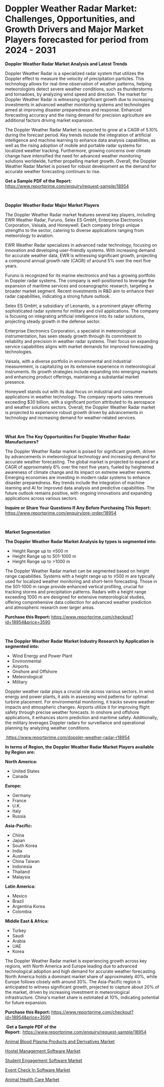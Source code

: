 <p><h1>Doppler Weather Radar Market: Challenges, Opportunities, and Growth Drivers and Major Market Players forecasted for period from 2024 - 2031</h1></p><p><strong>Doppler Weather Radar Market Analysis and Latest Trends</strong></p>
<p><p>Doppler Weather Radar is a specialized radar system that utilizes the Doppler effect to measure the velocity of precipitation particles. This technology allows for real-time observation of weather patterns, helping meteorologists detect severe weather conditions, such as thunderstorms and tornadoes, by analyzing wind speed and direction. The market for Doppler Weather Radar is witnessing significant growth due to increasing investments in advanced weather monitoring systems and technologies aimed at improving disaster preparedness and response. Enhanced forecasting accuracy and the rising demand for precision agriculture are additional factors driving market expansion.</p><p>The Doppler Weather Radar Market is expected to grow at a CAGR of 5.10% during the forecast period. Key trends include the integration of artificial intelligence and machine learning to enhance data analysis capabilities, as well as the rising adoption of mobile and portable radar systems for localized weather tracking. Furthermore, growing concerns over climate change have intensified the need for advanced weather monitoring solutions worldwide, further propelling market growth. Overall, the Doppler Weather Radar Market is poised for robust development as the demand for accurate weather forecasting continues to rise.</p></p>
<p><strong>Get a Sample PDF of the Report:&nbsp;</strong> <a href="https://www.reportprime.com/enquiry/request-sample/18954?utm_campaign=1847&utm_medium=2&utm_source=Github&utm_content=ia&utm_term=22112024&utm_id=doppler-weather-radar">https://www.reportprime.com/enquiry/request-sample/18954</a></p>
<p>&nbsp;</p>
<p><strong>Doppler Weather Radar Major Market Players</strong></p>
<p><p>The Doppler Weather Radar market features several key players, including EWR Weather Radar, Furuno, Selex ES GmbH, Enterprise Electronics Corporation, Vaisala, and Honeywell. Each company brings unique strengths to the sector, catering to diverse applications ranging from meteorology to aviation.</p><p>EWR Weather Radar specializes in advanced radar technology, focusing on innovation and developing user-friendly systems. With increasing demand for accurate weather data, EWR is witnessing significant growth, projecting a compound annual growth rate (CAGR) of around 5% over the next five years.</p><p>Furuno is recognized for its marine electronics and has a growing portfolio in Doppler radar systems. The company is well-positioned to leverage the expansion of maritime services and oceanographic research, targeting a broader market segment. Recent investments in R&D aim to enhance their radar capabilities, indicating a strong future outlook.</p><p>Selex ES GmbH, a subsidiary of Leonardo, is a prominent player offering sophisticated radar systems for military and civil applications. The company is focusing on integrating artificial intelligence into its radar solutions, projecting steady growth in the defense sector.</p><p>Enterprise Electronics Corporation, a specialist in meteorological instrumentation, has seen steady growth through its commitment to reliability and precision in weather radar systems. Their focus on expanding service capabilities aligns with market demands for improved forecasting technologies.</p><p>Vaisala, with a diverse portfolio in environmental and industrial measurement, is capitalizing on its extensive experience in meteorological instruments. Its growth strategies include expanding into emerging markets and enhancing product offerings, maintaining a substantial market presence.</p><p>Honeywell stands out with its dual focus on industrial and consumer applications in weather technology. The company reports sales revenues exceeding $30 billion, with a significant portion attributed to its aerospace and weather solutions sectors. Overall, the Doppler Weather Radar market is projected to experience robust growth driven by advancements in technology and increasing demand for weather-related services.</p></p>
<p>&nbsp;</p>
<p><strong>What Are The Key Opportunities For Doppler Weather Radar Manufacturers?</strong></p>
<p><p>The Doppler Weather Radar market is poised for significant growth, driven by advancements in meteorological technology and increasing demand for accurate weather forecasting. The global market is projected to expand at a CAGR of approximately 6% over the next five years, fueled by heightened awareness of climate change and its impact on extreme weather events. Emerging economies are investing in modern radar systems to enhance disaster preparedness. Key trends include the integration of machine learning and AI for improved data analysis and predictive capabilities. The future outlook remains positive, with ongoing innovations and expanding applications across various sectors.</p></p>
<p><strong>Inquire or Share Your Questions If Any Before Purchasing This Report:</strong> <a href="https://www.reportprime.com/enquiry/pre-order/18954?utm_campaign=1847&utm_medium=2&utm_source=Github&utm_content=ia&utm_term=22112024&utm_id=doppler-weather-radar">https://www.reportprime.com/enquiry/pre-order/18954</a></p>
<p>&nbsp;</p>
<p><strong>Market Segmentation</strong></p>
<p><strong>The Doppler Weather Radar Market Analysis by types is segmented into:</strong></p>
<p><ul><li>Height Range up to ≤500 m</li><li>Height Range up to 501-1000 m</li><li>Height Range up to >1000 m</li></ul></p>
<p><p>The Doppler Weather Radar market can be segmented based on height range capabilities. Systems with a height range up to ≤500 m are typically used for localized weather monitoring and short-term forecasting. Those in the 501-1000 m range provide enhanced vertical profiling, crucial for tracking storms and precipitation patterns. Radars with a height range exceeding 1000 m are designed for extensive meteorological studies, offering comprehensive data collection for advanced weather prediction and atmospheric research over larger areas.</p></p>
<p><strong>Purchase this Report:&nbsp;</strong><a href="https://www.reportprime.com/checkout?id=18954&price=3590&utm_campaign=1847&utm_medium=2&utm_source=Github&utm_content=ia&utm_term=22112024&utm_id=doppler-weather-radar">https://www.reportprime.com/checkout?id=18954&price=3590</a></p>
<p>&nbsp;</p>
<p><strong>The Doppler Weather Radar Market Industry Research by Application is segmented into:</strong></p>
<p><ul><li>Wind Energy and Power Plant</li><li>Environmental</li><li>Airports</li><li>Onshore and Offshore</li><li>Meteorological</li><li>Military</li></ul></p>
<p><p>Doppler weather radar plays a crucial role across various sectors. In wind energy and power plants, it aids in assessing wind patterns for optimal turbine placement. For environmental monitoring, it tracks severe weather impacts and atmospheric changes. Airports utilize it for improving flight safety through precise weather forecasts. In onshore and offshore applications, it enhances storm prediction and maritime safety. Additionally, the military leverages Doppler radars for surveillance and operational planning by analyzing weather conditions.</p></p>
<p><a href="https://www.reportprime.com/doppler-weather-radar-r18954?utm_campaign=1847&utm_medium=2&utm_source=Github&utm_content=ia&utm_term=22112024&utm_id=doppler-weather-radar">&nbsp;https://www.reportprime.com/doppler-weather-radar-r18954</a></p>
<p><strong>In terms of Region, the Doppler Weather Radar Market Players available by Region are:</strong></p>
<p>
    <p> <strong> North America: </strong>
        <ul>
            <li>United States</li>
            <li>Canada</li>
        </ul>
        </p> 
    <p> <strong> Europe: </strong>
        <ul>
            <li>Germany</li>
            <li>France</li>
            <li>U.K.</li>
            <li>Italy</li>
            <li>Russia</li>
        </ul>
        </p> 
    <p> <strong> Asia-Pacific: </strong>
        <ul>
            <li>China</li>
            <li>Japan</li>
            <li>South Korea</li>
            <li>India</li>
            <li>Australia</li>
            <li>China Taiwan</li>
            <li>Indonesia</li>
            <li>Thailand</li>
            <li>Malaysia</li>
        </ul>
        </p> 
    <p> <strong> Latin America: </strong>
        <ul>
            <li>Mexico</li>
            <li>Brazil</li>
            <li>Argentina Korea</li>
            <li>Colombia</li>
        </ul>
        </p> 
    <p> <strong> Middle East & Africa: </strong>
        <ul>
            <li>Turkey</li>
            <li>Saudi</li>
            <li>Arabia</li>
            <li>UAE</li>
            <li>Korea</li>
        </ul>
    </p>
    </p>
<p><p>The Doppler Weather Radar market is experiencing growth across key regions, with North America and Europe leading due to advanced technological adoption and high demand for accurate weather forecasting. North America holds a dominant market share of approximately 40%, while Europe follows closely with around 30%. The Asia-Pacific region is anticipated to witness significant growth, projected to capture about 20% of the market, driven by increasing investment in meteorological infrastructure. China's market share is estimated at 10%, indicating potential for future expansion.</p></p>
<p><strong>Purchase this Report: </strong><a href="https://www.reportprime.com/checkout?id=18954&price=3590&utm_campaign=1847&utm_medium=2&utm_source=Github&utm_content=ia&utm_term=22112024&utm_id=doppler-weather-radar">https://www.reportprime.com/checkout?id=18954&price=3590</a></p>
<p>&nbsp;<strong>Get a Sample PDF of the Report:&nbsp;&nbsp;</strong><a href="https://www.reportprime.com/enquiry/request-sample/18954?utm_campaign=1847&utm_medium=2&utm_source=Github&utm_content=ia&utm_term=22112024&utm_id=doppler-weather-radar">https://www.reportprime.com/enquiry/request-sample/18954</a></p>
<p><strong></strong></p>
<p><p><a href="https://issuu.com/reportprime-2/docs/animal-blood-plasma-products-and-de_b77fd800542df8?utm_campaign=1847&utm_medium=2&utm_source=Github&utm_content=ia&utm_term=22112024&utm_id=doppler-weather-radar">Animal Blood Plasma Products and Derivatives Market</a></p><p><a href="https://www.linkedin.com/pulse/breaking-down-hostel-management-software-market-growth-112-dkmoe?utm_campaign=1847&utm_medium=2&utm_source=Github&utm_content=ia&utm_term=22112024&utm_id=doppler-weather-radar">Hostel Management Software Market</a></p><p><a href="https://www.linkedin.com/pulse/extensive-analysis-student-engagement-software-market-ynvfe?utm_campaign=1847&utm_medium=2&utm_source=Github&utm_content=ia&utm_term=22112024&utm_id=doppler-weather-radar">Student Engagement Software Market</a></p><p><a href="https://www.linkedin.com/pulse/global-event-check-software-industry-analysis-share-growth-nuebe?utm_campaign=1847&utm_medium=2&utm_source=Github&utm_content=ia&utm_term=22112024&utm_id=doppler-weather-radar">Event Check In Software Market</a></p><p><a href="https://issuu.com/reportprime-2/docs/animal-health-care-market-size-2030_2b43f27b075385?utm_campaign=1847&utm_medium=2&utm_source=Github&utm_content=ia&utm_term=22112024&utm_id=doppler-weather-radar">Animal Health Care Market</a></p></p>